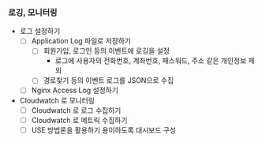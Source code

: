 ### 로깅, 모니터링
* 로그 설정하기
  * [ ] Application Log 파일로 저장하기
    * [ ] 회원가입, 로그인 등의 이벤트에 로깅을 설정
      * 로그에 사용자의 전화번호, 계좌번호, 패스워드, 주소 같은 개인정보 제외
    * [ ] 경로찾기 등의 이벤트 로그를 JSON으로 수집
  * [ ] Nginx Access Log 설정하기
* Cloudwatch 로 모니터링
  * [ ] Cloudwatch 로 로그 수집하기
  * [ ] Cloudwatch 로 메트릭 수집하기
  * [ ] USE 방법론을 활용하기 용이하도록 대시보드 구성
